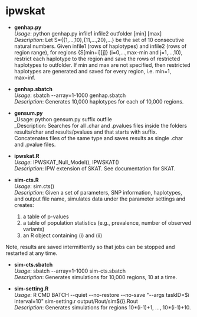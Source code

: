 # ipwskat

* **genhap.py**  
 _Usage_: python genhap.py infile1 infile2 outfolder [min] [max]  
 _Description_: Let S={{1,...,10},{11,...,20},...} be the set of 10 consecutive natural numbers. Given infile1 (rows of haplotypes) and infile2 (rows of region range), for regions {S[min+i][j]} (i=0,...,max-min and j=1,...,10), restrict each haplotype to the region and save the rows of restricted haplotypes to outfolder. If min and max are not specified, then restricted haplotypes are generated and saved for every region, i.e. min=1, max=inf.

* **genhap.sbatch**  
 _Usage_: sbatch --array=1-1000 genhap.sbatch  
 _Description_: Generates 10,000 haplotypes for each of 10,000 regions.

* **gensum.py**  
  _Usage: python gensum.py suffix outfile  
  _Description: Searches for all .char and .pvalues files inside the folders results/char and results/pvalues and that starts with suffix. Concatenates files of the same type and saves results as single .char and .pvalue files.

* **ipwskat.R**  
 _Usage_: IPWSKAT_Null_Model(), IPWSKAT()  
 _Description_: IPW extension of SKAT. See documentation for SKAT.

* **sim-cts.R**  
 _Usage_: sim.cts()  
 _Description_: Given a set of parameters, SNP information, haplotypes, and output file name, simulates data under the parameter settings and creates:
  1. a table of p-values  
  2. a table of population statistics (e.g., prevalence, number of observed variants)  
  3. an R object containing (i) and (ii)  

 Note, results are saved intermittently so that jobs can be stopped and restarted at any time.

* **sim-cts.sbatch**  
 _Usage_: sbatch --array=1-1000 sim-cts.sbatch  
 _Description_: Generates simulations for 10,000 regions, 10 at a time.

* **sim-setting.R**  
 _Usage_: R CMD BATCH --quiet --no-restore --no-save "--args taskID=$i interval=10" sim-setting.r output/Rout/sim${i}.Rout  
 _Description_: Generates simulations for regions 10*(i-1)+1, ..., 10*(i-1)+10.
